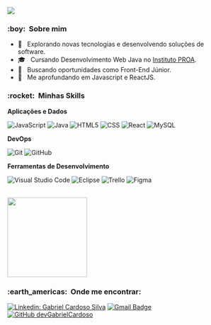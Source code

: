 ![](https://komarev.com/ghpvc/?username=devGabrielCardoso&color=006bed)

<h3> :boy: &nbsp;Sobre mim </h3>

- 🤔 &nbsp; Explorando novas tecnologias e desenvolvendo soluções de software.
- 🎓 &nbsp; Cursando Desenvolvimento Web Java no <a href="https://www.proa.org.br/proprofissao/">Instituto PROA</a>.
- 💼 &nbsp; Buscando oportunidades como Front-End Júnior.
- 🌱 &nbsp; Me aprofundando em Javascript e ReactJS.

<h3> :rocket: &nbsp;Minhas Skills </h3>

**Aplicações e Dados**

  ![JavaScript](https://img.shields.io/badge/-JavaScript-333333?style=flat&logo=javascript)
  ![Java](https://img.shields.io/badge/-Java-333333?style=flat&logo=Java&logoColor=007396)
  ![HTML5](https://img.shields.io/badge/-HTML5-333333?style=flat&logo=HTML5)
  ![CSS](https://img.shields.io/badge/-CSS-333333?style=flat&logo=CSS3&logoColor=1572B6)
  ![React](https://img.shields.io/badge/-React-333333?style=flat&logo=react)
  ![MySQL](https://img.shields.io/badge/-MySQL-333333?style=flat&logo=mysql)


**DevOps**

  ![Git](https://img.shields.io/badge/-Git-333333?style=flat&logo=git)
  ![GitHub](https://img.shields.io/badge/-GitHub-333333?style=flat&logo=github)
  
**Ferramentas de Desenvolvimento**

  ![Visual Studio Code](https://img.shields.io/badge/-Visual%20Studio%20Code-333333?style=flat&logo=visual-studio-code&logoColor=007ACC)
  ![Eclipse](https://img.shields.io/badge/-Eclipse-333333?style=flat&logo=eclipse-ide&logoColor=2C2255)
  ![Trello](https://img.shields.io/badge/-Trello-333333?style=flat&logo=trello&logoColor=007ACC)
  ![Figma](https://img.shields.io/badge/-Figma-333333?style=flat&logo=figma&logoColor=007ACC)
  
<br/>

<a href="https://github.com/devGabrielCardoso">
  <img height="180em" src="https://github-readme-stats.vercel.app/api?username=devGabrielCardoso&theme=dracula&show_icons=true" />
</a>

<br/>

<h3> :earth_americas: &nbsp;Onde me encontrar: </h3> 

[![Linkedin: Gabriel Cardoso Silva](https://img.shields.io/badge/Gabriel_Cardoso-blue?style=flat-square&logo=Linkedin&logoColor=white&link=LINK-DO-SEU-LINKEDIN)](https://www.linkedin.com/in/gabriel-cardososilva/)
[![Gmail Badge](https://img.shields.io/badge/-k2gabriel2@gmail.com-006bed?style=flat-square&logo=Gmail&logoColor=white&link=mailto:k2gabriel2@gmail.com)](mailto:SEU-EMAIL)
[![GitHub devGabrielCardoso]( https://img.shields.io/github/followers/devGabrielCardoso?label=follow&style=social)](https://github.com/devGabrielCardoso)
